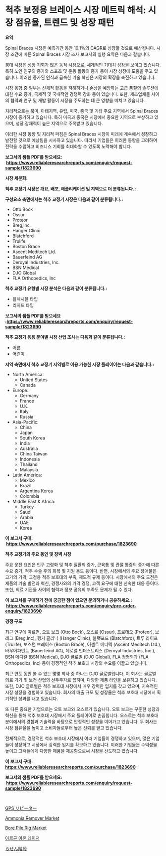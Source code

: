 <p><h1>척추 보정용 브레이스 시장 메트릭 해석: 시장 점유율, 트렌드 및 성장 패턴</h1></p><p><strong>요약</strong></p>
<p><p>Spinal Braces 시장은 예측기간 동안 10.1%의 CAGR로 성장할 것으로 예상됩니다. 시장 조건에 따른 Spinal Braces 시장 조사 보고서의 실행 요약은 다음과 같습니다.</p><p>붕대 시장은 성장 기회가 많은 동적 시장으로, 세계적인 기대치 성장을 보이고 있습니다. 특히 노인 인구의 증가와 스포츠 및 운동 활동의 증가 등이 시장 성장에 도움을 주고 있습니다. 이러한 증가된 인식과 급속한 기술 혁신은 시장의 확장을 촉진하고 있습니다.</p><p>시장 동향 중 일부는 신체적 활동을 저해하거나 손상을 예방하는 고급 품질의 솔루션에 대한 수요 증가, 국제적 및 국내적인 경쟁력 강화 등이 있습니다. 또한, 제조업체들 사이의 협력과 연구 및 개발 활동이 시장을 주도하는 데 큰 영향을 미치고 있습니다.</p><p>지리적으로는 북미, 아태지역, 유럽, 미국, 중국 및 기타 주요 지역에서 Spinal Braces 시장이 증가하고 있습니다. 특히 미국과 중국은 시장에서 중요한 지역으로 부상하고 있으며, 성장 잠재력이 높은 지역으로 주목받고 있습니다.</p><p>이러한 시장 동향 및 지리적 퍼짐은 Spinal Braces 시장이 미래에 계속해서 성장하고 발전할 것으로 예상됨을 시사하고 있습니다. 따라서 기업들은 이러한 동향을 고려하여 전략을 수립하고 비즈니스 기회를 최대화할 수 있도록 노력해야 합니다.</p></p>
<p><strong>보고서의 샘플 PDF를 받으세요: &nbsp;<a href="https://www.reliableresearchreports.com/enquiry/request-sample/1823690">https://www.reliableresearchreports.com/enquiry/request-sample/1823690</a></strong></p>
<p><strong>시장 세분화:</strong></p>
<p><strong> 척추 교정기 시장은 개요, 배포, 애플리케이션 및 지역으로 더 분류됩니다. :</strong></p>
<p><strong>구성요소 측면에서는 척추 교정기 시장은 다음과 같이 분류됩니다.:</strong></p>
<p><ul><li>Otto Bock</li><li>Ossur</li><li>Proteor</li><li>Breg,Inc</li><li>Hanger Clinic</li><li>Blatchford</li><li>Trulife</li><li>Boston Brace</li><li>Ascent Meditech Ltd.</li><li>Bauerfeind AG</li><li>Deroyal Industries, Inc.</li><li>BSN Medical</li><li>DJO Global</li><li>FLA Orthopedics, Inc</li></ul></p>
<p><strong> 척추 교정기 유형별 시장 분석은 다음과 같이 분류됩니다.:</strong></p>
<p><ul><li>플렉시블 타입</li><li>리지드 타입</li></ul></p>
<p><strong>보고서의 샘플 PDF를 받으세요 :<a href="https://www.reliableresearchreports.com/enquiry/request-sample/1823690">https://www.reliableresearchreports.com/enquiry/request-sample/1823690</a></strong></p>
<p><strong> 척추 교정기 응용 분야별 시장 산업 조사는 다음과 같이 분류됩니다.:</strong></p>
<p><ul><li>어른</li><li>어린이</li></ul></p>
<p><strong>지역 측면에서 척추 교정기 지역별로 이용 가능한 시장 플레이어는 다음과 같습니다.:</strong></p>
<p><ul>
    <li>
        North America:
        <ul>
            <li>United States</li>
            <li>Canada</li>
        </ul>
    </li>
    <li>
        Europe:
        <ul>
            <li>Germany</li>
            <li>France</li>
            <li>U.K.</li>
            <li>Italy</li>
            <li>Russia</li>
        </ul>
    </li>
    <li>
        Asia-Pacific:
        <ul>
            <li>China</li>
            <li>Japan</li>
            <li>South Korea</li>
            <li>India</li>
            <li>Australia</li>
            <li>China Taiwan</li>
            <li>Indonesia</li>
            <li>Thailand</li>
            <li>Malaysia</li>
        </ul>
    </li>
    <li>
        Latin America:
        <ul>
            <li>Mexico</li>
            <li>Brazil</li>
            <li>Argentina Korea</li>
            <li>Colombia</li>
        </ul>
    </li>
    <li>
        Middle East & Africa:
        <ul>
            <li>Turkey</li>
            <li>Saudi</li>
            <li>Arabia</li>
            <li>UAE</li>
            <li>Korea</li>
        </ul>
    </li>
    </ul></p>
<p><strong>이 보고서 구매: &nbsp;<a href="https://www.reliableresearchreports.com/purchase/1823690">https://www.reliableresearchreports.com/purchase/1823690</a></strong></p>
<p><strong>척추 교정기의 주요 동인 및 장벽 시장</strong></p>
<p><p>주요 운전 요인은 인구 고령화 및 척추 질환의 증가, 근육통 및 관절 통증의 증가에 따른 수요 증가, 척추 수술 후의 회복 및 지원 용도 등이다. 반면, 시장에서의 주요 장애물은 고가의 가격, 교정용 척추 보호대의 부족, 제도적 규제 등이다. 시장에서의 주요 도전은 제품의 기술 발전과 혁신, 경쟁사와의 가격 경쟁, 고객 요구에 대한 신속한 대응 등이다. 또한, 의료 기관들 사이의 협력과 정보 공유의 부족도 문제가 될 수 있다.</p></p>
<p><strong>이 보고서를 구매하기 전에 궁금한 점이 있으면 문의하거나 공유하세요.: &nbsp;<a href="https://www.reliableresearchreports.com/enquiry/pre-order-enquiry/1823690">https://www.reliableresearchreports.com/enquiry/pre-order-enquiry/1823690</a></strong></p>
<p><strong>경쟁 구도</strong></p>
<p><p>최근 연구에 따르면, 오토 보크 (Otto Bock), 오스르 (Ossur), 프로테오 (Proteor), 브레그 (Breg,Inc), 행거 클리닉 (Hanger Clinic), 블랫포드 (Blatchford), 트루 라이프 (Trulife), 보스턴 브레이스 (Boston Brace), 어센트 메디텍 (Ascent Meditech Ltd.), 바우어파인트 (Bauerfeind AG), 데로얼 인더스트리스 (Deroyal Industries, Inc.), BSN 메디컬 (BSN Medical), DJO 글로벌 (DJO Global), FLA 정형외과 (FLA Orthopedics, Inc) 등이 경쟁적인 척추 보호대 시장의 수요를 이끌고 있습니다.</p><p>최근 연도 동안 볼 수 있는 몇몇 회사 중 하나는 DJO 글로벌입니다. 이 회사는 글로벌 의료 기기 및 보건 산업의 선두주자로 꼽히며, 다양한 제품 라인을 보유하고 있습니다. 또한, DJO 글로벌은 척추 보호대 시장에서 매우 강력한 입지를 갖고 있으며, 지속적인 시장 성장을 경험하고 있습니다. 회사의 매출 규모 및 성장율은 척추 보호대 시장에서 획기적인 성과를 내고 있습니다.</p><p>또 다른 중요한 기업으로는 오토 보크와 오스르가 있습니다. 오토 보크는 꾸준한 성장과 혁신을 통해 척추 보호대 시장에서 주요 플레이어로 손꼽힙니다. 오스르는 척추 보호대 분야에서의 경험과 기술력을 바탕으로 안정적인 성장을 이어가고 있습니다. 두 회사는 시장 점유율을 높이고 소비자들로부터 높은 신뢰를 얻고 있습니다.</p><p>전체적으로, 경쟁적인 척추 보호대 시장에서 여러 기업들이 경쟁하고 있으며, 많은 기업들이 성장하고 시장에서 강력한 입지를 확보하고 있습니다. 이러한 기업들은 수익성을 높이고 고객들에게 다양한 제품을 제공함으로써 시장을 선도하고 있습니다.</p></p>
<p><strong>이 보고서 구매: &nbsp; <a href="https://www.reliableresearchreports.com/purchase/1823690">https://www.reliableresearchreports.com/purchase/1823690</a></strong></p>
<p><strong>보고서의 샘플 PDF를 받으세요: &nbsp;<a href="https://www.reliableresearchreports.com/enquiry/request-sample/1823690">https://www.reliableresearchreports.com/enquiry/request-sample/1823690</a></strong><strong></strong></p>
<p>&nbsp;</p>
<p><p><a href="https://github.com/cnnriuez22368/Market-Research-Report-List-1/blob/main/44417675109.md">GPS リピーター</a></p><p><a href="https://github.com/bmorecock/Market-Research-Report-List-2/blob/main/ammonia-remover-market.md">Ammonia Remover Market</a></p><p><a href="https://view.publitas.com/reportprime-1/bore-pile-rig-market-size-furnishes-valuable-information-encompassing-market-share-market-trends-and-projections-spanning-from-2024-to-2031/">Bore Pile Rig Market</a></p><p><a href="https://github.com/crfsywufhm81415/Market-Research-Report-List-1/blob/main/93229584681.md">아르곤 이온 레이저</a></p><p><a href="https://medium.com/@alicequigley2023/%E3%82%B9%E3%83%91%E3%82%A4%E3%83%A9%E3%83%AB%E9%9A%8E%E6%AE%B5%E3%81%AE%E5%B8%82%E5%A0%B4%E3%82%B7%E3%82%A7%E3%82%A2%E3%81%AE%E9%80%B2%E5%8C%96%E3%81%A8%E5%B8%82%E5%A0%B4%E6%88%90%E9%95%B7%E3%83%88%E3%83%AC%E3%83%B3%E3%83%89-2024%E5%B9%B4-2031%E5%B9%B4-65bbc50aaff9">らせん階段</a></p></p>